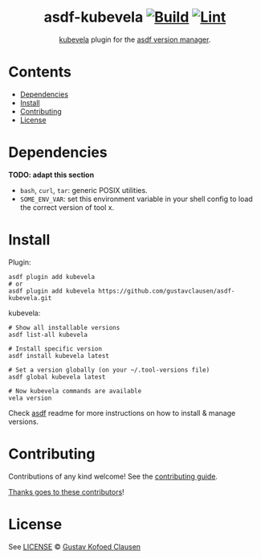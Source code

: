 <div align="center">

# asdf-kubevela [![Build](https://github.com/gustavclausen/asdf-kubevela/actions/workflows/build.yml/badge.svg)](https://github.com/gustavclausen/asdf-kubevela/actions/workflows/build.yml) [![Lint](https://github.com/gustavclausen/asdf-kubevela/actions/workflows/lint.yml/badge.svg)](https://github.com/gustavclausen/asdf-kubevela/actions/workflows/lint.yml)


[kubevela](https://kubevela.io/docs) plugin for the [asdf version manager](https://asdf-vm.com).

</div>

# Contents

- [Dependencies](#dependencies)
- [Install](#install)
- [Contributing](#contributing)
- [License](#license)

# Dependencies

**TODO: adapt this section**

- `bash`, `curl`, `tar`: generic POSIX utilities.
- `SOME_ENV_VAR`: set this environment variable in your shell config to load the correct version of tool x.

# Install

Plugin:

```shell
asdf plugin add kubevela
# or
asdf plugin add kubevela https://github.com/gustavclausen/asdf-kubevela.git
```

kubevela:

```shell
# Show all installable versions
asdf list-all kubevela

# Install specific version
asdf install kubevela latest

# Set a version globally (on your ~/.tool-versions file)
asdf global kubevela latest

# Now kubevela commands are available
vela version
```

Check [asdf](https://github.com/asdf-vm/asdf) readme for more instructions on how to
install & manage versions.

# Contributing

Contributions of any kind welcome! See the [contributing guide](contributing.md).

[Thanks goes to these contributors](https://github.com/gustavclausen/asdf-kubevela/graphs/contributors)!

# License

See [LICENSE](LICENSE) © [Gustav Kofoed Clausen](https://github.com/gustavclausen/)
